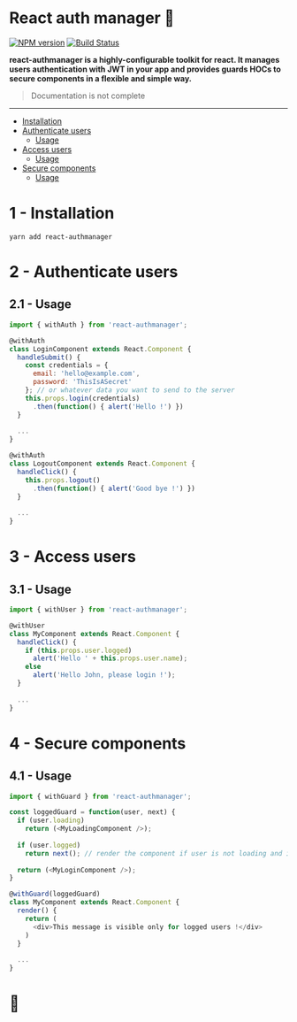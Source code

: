# React auth manager 🔑

[![NPM version](https://img.shields.io/npm/v/react-authmanager.svg)](https://www.npmjs.com/package/react-authmanager)
[![Build Status](https://travis-ci.org/pierrecabriere/react-authmanager.svg?branch=master)](https://travis-ci.org/pierrecabriere/react-authmanager)

**react-authmanager is a highly-configurable toolkit for react. It manages users authentication with JWT in your app and provides guards HOCs to secure components in a flexible and simple way.**

> Documentation is not complete

---

- [Installation](#1---installation)
- [Authenticate users](#2---authenticate-users)
    - [Usage](#21---usage)
- [Access users](#3---access-users)
    - [Usage](#31---usage)
- [Secure components](#4---secure-components)
    - [Usage](#41---usage)

# 1 - Installation
```
yarn add react-authmanager
```

# 2 - Authenticate users

## 2.1 - Usage
```js
import { withAuth } from 'react-authmanager';

@withAuth
class LoginComponent extends React.Component {
  handleSubmit() {
    const credentials = {
      email: 'hello@example.com',
      password: 'ThisIsASecret'
    }; // or whatever data you want to send to the server
    this.props.login(credentials)
      .then(function() { alert('Hello !') })
  }
  
  ...
}

@withAuth
class LogoutComponent extends React.Component {
  handleClick() {
    this.props.logout()
      .then(function() { alert('Good bye !') })
  }
  
  ...
}
```

# 3 - Access users

## 3.1 - Usage
```js
import { withUser } from 'react-authmanager';

@withUser
class MyComponent extends React.Component {
  handleClick() {
    if (this.props.user.logged)
      alert('Hello ' + this.props.user.name);
    else
      alert('Hello John, please login !');
  }
  
  ...
}
```

# 4 - Secure components

## 4.1 - Usage
```js
import { withGuard } from 'react-authmanager';

const loggedGuard = function(user, next) {
  if (user.loading)
    return (<MyLoadingComponent />);
  
  if (user.logged)
    return next(); // render the component if user is not loading and is logged
  
  return (<MyLoginComponent />);
}

@withGuard(loggedGuard)
class MyComponent extends React.Component {
  render() {
    return (
      <div>This message is visible only for logged users !</div>
    )
  }
  
  ...
}
```

# 🚀